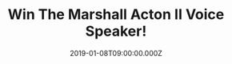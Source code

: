 ---
campaign-uuid: "c-c1800db4-330f-4cc7-ad9b-c70c6a84a569"
type: "Competition"
category: "Technology"
date: "2019-01-08T09:00:00.000Z"
end-date: "2019-02-08T23:59:00.000Z"
disable-form: false
is_promoted: true
has_entry_page: true
title: "Win The Marshall Acton II Voice Speaker!"
competition-description: "<p>Want to win the new Acton II Voice smart speaker from\
  \ Marshall? Beat those post-Christmas blues with the new Acton II Voice speaker\
  \ from iconic music brand, Marshall.</p>\n<p>Best known for their classic amps,\
  \ the new voice series combines Marshall's legendary sound with Alexa voice activation\
  \ - bringing flawless sound to your home.\_With an instantly recognisable look -\
  \ including the famous\_textured vinyl covering, salt & pepper fret and the iconic\
  \ script logo - this is guaranteed to be a talking point in your home. Plus, the\
  \ Acton II Voice\_combines advanced components such as class D amplifiers, a bass\
  \ reflex cabinet system and custom-tuned drivers engineered to provide a balanced\
  \ and dynamic sound.</p>\n<p>To be in with a chance of winning an Acton II Voice\
  \ Speaker, click below!</p>\n"
hero-header: "Win The Marshall Acton II Voice Speaker!"
terms-confirmation: "N/A"
banner-img: "https://assets.expresslyapp.com/asset-1b9b4232-37bd-4501-83fb-59d193925518.jpg"
logo-left-href: "aaa.nme.com"
logo-left-image: "https://assets.expresslyapp.com/asset-2c5f13a7-5cd2-46be-a267-2a2eae09b213.jpg"
logo-left-title: "NME AAA"
bg-image-hero: "https://assets.expresslyapp.com/asset-7173b421-665b-48c6-ba36-41345478c297.png"
bg-image-first: "https://assets.expresslyapp.com/asset-2bf531d9-c7a8-49e0-838b-6d6ee4886854.jpg"
bg-image-second: "https://assets.expresslyapp.com/asset-c9befb9e-05e1-40d4-a418-99730b9c971c.jpg"
bg-image-third: "https://assets.expresslyapp.com/asset-f2b29370-ebe3-4365-a54f-f7a4efef58a6.jpg"
section1-content: "<p>Launched this autumn is Marshall Voice with Amazon Alexa, followed\
  \ by the Google Assistant later this year. This is just the beginning, with Marshall\
  \ planning to roll out even more Marshall Voice speakers with other services in\
  \ the future.</p>\n"
section2-content: "<p>Just like a roadie, Alexa is there to help while you’re busy\
  \ doing other things. Can’t remember the name of a song? Say the lyrics and Alexa\
  \ will find it for you. Looking for information on when your favourite band goes\
  \ on tour? Just ask. You can even have Alexa remind you when tickets go on sale,\
  \ help you tune your guitar, learn music theory, test your music knowledge, or catch\
  \ you up on the latest news. Alexa and Marshall Voice really are a match made in\
  \ music heaven.</p>\n"
section3-content: "<p>We are giving away an amazing Acton II Voice Speaker from the\
  \ iconic music brand, Marshall! Think no more and enter the form below for a chance\
  \ to win this amazing prize NOW!</p>\n<p>Good luck!</p>\n"
entry-title: "Win The Marshall Acton II Voice Speaker!"
entry-content: "<p>Enter the draw to win the Marshall Acton II Voice Speaker\nby completing\
  \ the form below before 23:59 on 8th of February 2019.</p>\n"
has-winner: false
prize-description: "The Marshall Acton II Voice Speaker."
special-conditions: "Multiple entries are allowed up to one every day"
country-restrictions:
- "GB"
---